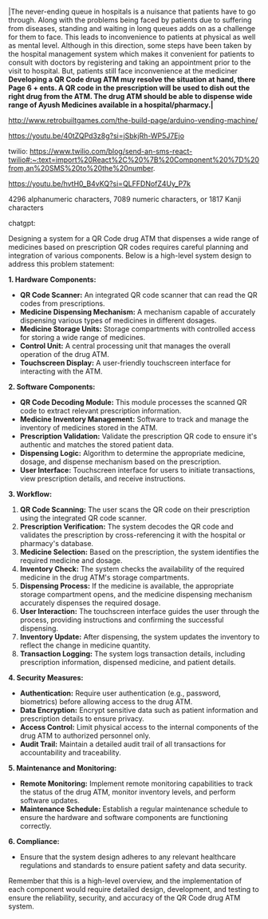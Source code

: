 |The never-ending queue in hospitals is a nuisance that patients have to go through. Along with the problems being faced by patients due to suffering from diseases, standing and waiting in long queues adds on as a challenge for them to face. This leads to inconvenience to patients at physical as well as mental level. Although in this direction, some steps have been taken by the hospital management system which makes it convenient for patients to consult with doctors by registering and taking an appointment prior to the visit to hospital. But, patients still face inconvenience at the mediciner **Developing a QR Code drug ATM muy resolve the situation at hand, there Page 6 + ents. A QR code in the prescription will be used to dish out the right drug from the ATM. The drug ATM should be able to dispense wide range of Ayush Medicines available in a hospital/pharmacy.|**


http://www.retrobuiltgames.com/the-build-page/arduino-vending-machine/

https://youtu.be/40tZQPd3z8g?si=jSbkjRh-WP5J7Ejo

twilio:
https://www.twilio.com/blog/send-an-sms-react-twilio#:~:text=import%20React%2C%20%7B%20Component%20%7D%20from,an%20SMS%20to%20the%20number.

https://youtu.be/hvtH0_B4vKQ?si=QLFFDNofZ4Uy_P7k

4296 alphanumeric characters, 7089 numeric characters, or 1817 Kanji characters

chatgpt:

Designing a system for a QR Code drug ATM that dispenses a wide range of medicines based on prescription QR codes requires careful planning and integration of various components. Below is a high-level system design to address this problem statement:

**1. Hardware Components:**

- **QR Code Scanner:** An integrated QR code scanner that can read the QR codes from prescriptions.
- **Medicine Dispensing Mechanism:** A mechanism capable of accurately dispensing various types of medicines in different dosages.
- **Medicine Storage Units:** Storage compartments with controlled access for storing a wide range of medicines.
- **Control Unit:** A central processing unit that manages the overall operation of the drug ATM.
- **Touchscreen Display:** A user-friendly touchscreen interface for interacting with the ATM.

**2. Software Components:**

- **QR Code Decoding Module:** This module processes the scanned QR code to extract relevant prescription information.
- **Medicine Inventory Management:** Software to track and manage the inventory of medicines stored in the ATM.
- **Prescription Validation:** Validate the prescription QR code to ensure it's authentic and matches the stored patient data.
- **Dispensing Logic:** Algorithm to determine the appropriate medicine, dosage, and dispense mechanism based on the prescription.
- **User Interface:** Touchscreen interface for users to initiate transactions, view prescription details, and receive instructions.

**3. Workflow:**

1. **QR Code Scanning:** The user scans the QR code on their prescription using the integrated QR code scanner.
2. **Prescription Verification:** The system decodes the QR code and validates the prescription by cross-referencing it with the hospital or pharmacy's database.
3. **Medicine Selection:** Based on the prescription, the system identifies the required medicine and dosage.
4. **Inventory Check:** The system checks the availability of the required medicine in the drug ATM's storage compartments.
5. **Dispensing Process:** If the medicine is available, the appropriate storage compartment opens, and the medicine dispensing mechanism accurately dispenses the required dosage.
6. **User Interaction:** The touchscreen interface guides the user through the process, providing instructions and confirming the successful dispensing.
7. **Inventory Update:** After dispensing, the system updates the inventory to reflect the change in medicine quantity.
8. **Transaction Logging:** The system logs transaction details, including prescription information, dispensed medicine, and patient details.

**4. Security Measures:**

- **Authentication:** Require user authentication (e.g., password, biometrics) before allowing access to the drug ATM.
- **Data Encryption:** Encrypt sensitive data such as patient information and prescription details to ensure privacy.
- **Access Control:** Limit physical access to the internal components of the drug ATM to authorized personnel only.
- **Audit Trail:** Maintain a detailed audit trail of all transactions for accountability and traceability.

**5. Maintenance and Monitoring:**

- **Remote Monitoring:** Implement remote monitoring capabilities to track the status of the drug ATM, monitor inventory levels, and perform software updates.
- **Maintenance Schedule:** Establish a regular maintenance schedule to ensure the hardware and software components are functioning correctly.

**6. Compliance:**

- Ensure that the system design adheres to any relevant healthcare regulations and standards to ensure patient safety and data security.

Remember that this is a high-level overview, and the implementation of each component would require detailed design, development, and testing to ensure the reliability, security, and accuracy of the QR Code drug ATM system.



